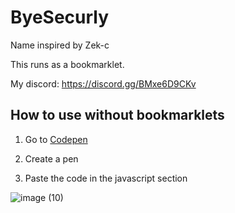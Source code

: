 # ByeSecurly

Name inspired by Zek-c

This runs as a bookmarklet.

My discord: 
https://discord.gg/BMxe6D9CKv

## How to use without bookmarklets

1. Go to [Codepen](https://codepen.io)

2. Create a pen

3. Paste the code in the javascript section

![image (10)](https://github.com/Tacogamerman/ByeSecurly/assets/119009502/b976a0d3-0b0a-412c-bbde-2d3946749ef0)
